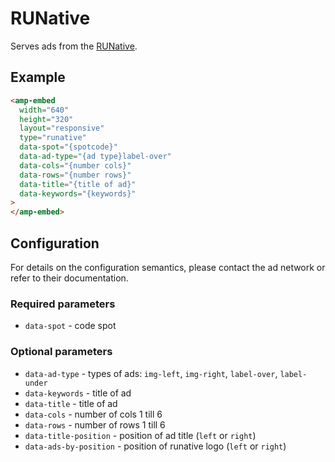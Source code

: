 <!---
Copyright 2018 The AMP HTML Authors. All Rights Reserved.

Licensed under the Apache License, Version 2.0 (the "License");
you may not use this file except in compliance with the License.
You may obtain a copy of the License at

      http://www.apache.org/licenses/LICENSE-2.0

Unless required by applicable law or agreed to in writing, software
distributed under the License is distributed on an "AS-IS" BASIS,
WITHOUT WARRANTIES OR CONDITIONS OF ANY KIND, either express or implied.
See the License for the specific language governing permissions and
limitations under the License.
-->

# RUNative

Serves ads from the [RUNative](https://www.runative.com/).

## Example

```html
<amp-embed
  width="640"
  height="320"
  layout="responsive"
  type="runative"
  data-spot="{spotcode}"
  data-ad-type="{ad type}label-over"
  data-cols="{number cols}"
  data-rows="{number rows}"
  data-title="{title of ad}"
  data-keywords="{keywords}"
>
</amp-embed>
```

## Configuration

For details on the configuration semantics, please contact the ad network or refer to their documentation.

### Required parameters

-   `data-spot` - code spot

### Optional parameters

-   `data-ad-type` - types of ads: `img-left`, `img-right`, `label-over`, `label-under`
-   `data-keywords` - title of ad
-   `data-title` - title of ad
-   `data-cols` - number of cols 1 till 6
-   `data-rows` - number of rows 1 till 6
-   `data-title-position` - position of ad title (`left` or `right`)
-   `data-ads-by-position` - position of runative logo (`left` or `right`)
